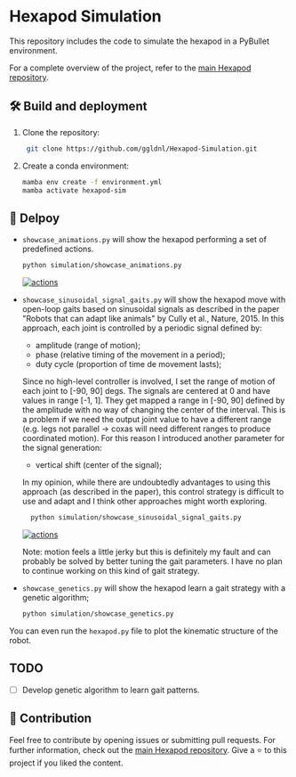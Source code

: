 # Hexapod Simulation

This repository includes the code to simulate the hexapod in a PyBullet environment. 

For a complete overview of the project, refer to the [main Hexapod repository](https://github.com/ggldnl/Hexapod).

## 🛠️ Build and deployment

1. Clone the repository:

   ```bash
    git clone https://github.com/ggldnl/Hexapod-Simulation.git
    ```
2. Create a conda environment:

    ```bash
    mamba env create -f environment.yml
    mamba activate hexapod-sim
    ```

## 🚀 Delpoy

- `showcase_animations.py` will show the hexapod performing a set of predefined actions.

   ```bash
   python simulation/showcase_animations.py
   ```
  
    [![actions](https://img.youtube.com/vi/msuydRaIWuU/0.jpg)](https://www.youtube.com/watch?v=msuydRaIWuU)

- `showcase_sinusoidal_signal_gaits.py` will show the hexapod move with open-loop gaits based on sinusoidal signals as described in the paper "Robots that can adapt like animals" by Cully et al., Nature, 2015.
  In this approach, each joint is controlled by a periodic signal defined by:
  - amplitude (range of motion);
  - phase (relative timing of the movement in a period);
  - duty cycle (proportion of time de movement lasts);

  Since no high-level controller is involved, I set the range of motion of each joint to [-90, 90] degs. The signals are centered at 0 and have values in range [-1, 1]. They get mapped a range in [-90, 90] defined by the amplitude with no way of changing the center of the interval. This is a problem if we need the output joint value to have a different range (e.g. legs not parallel -> coxas will need different ranges to produce coordinated motion). For this reason I introduced another parameter for the signal generation:
  - vertical shift (center of the signal);

  In my opinion, while there are undoubtedly advantages to using this approach (as described in the paper), this control strategy is difficult to use and adapt and I think other approaches might worth exploring.

   ```bash
     python simulation/showcase_sinusoidal_signal_gaits.py
   ```
  
  [![actions](https://img.youtube.com/vi/W5BeiLtARxg/0.jpg)](https://www.youtube.com/watch?v=W5BeiLtARxg)

  Note: motion feels a little jerky but this is definitely my fault and can probably be solved by better tuning the gait parameters. I have no plan to continue working on this kind of gait strategy. 

- `showcase_genetics.py` will show the hexapod learn a gait strategy with a genetic algorithm;

   ```bash
   python simulation/showcase_genetics.py
   ```

You can even run the `hexapod.py` file to plot the kinematic structure of the robot.

## TODO

- [ ] Develop genetic algorithm to learn gait patterns.

## 🤝 Contribution

Feel free to contribute by opening issues or submitting pull requests. For further information, check out the [main Hexapod repository](https://github.com/ggldnl/Hexapod). Give a ⭐️ to this project if you liked the content.
